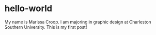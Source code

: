 # hello-world

My name is Marissa Croop.  I am majoring in graphic design at Charleston Southern University.
This is my first post!
